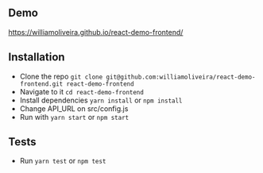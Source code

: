 ## Demo
https://williamoliveira.github.io/react-demo-frontend/

## Installation
- Clone the repo `git clone git@github.com:williamoliveira/react-demo-frontend.git react-demo-frontend`
- Navigate to it `cd react-demo-frontend`
- Install dependencies `yarn install` or `npm install`
- Change API_URL on src/config.js
- Run with `yarn start` or `npm start`

## Tests
- Run `yarn test` or `npm test`
